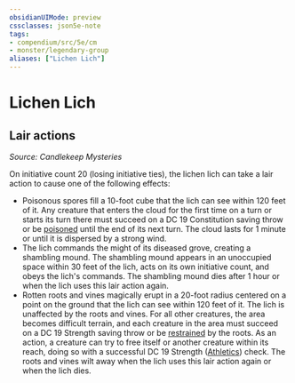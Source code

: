 ```yaml
---
obsidianUIMode: preview
cssclasses: json5e-note
tags:
- compendium/src/5e/cm
- monster/legendary-group
aliases: ["Lichen Lich"]
---
```

# Lichen Lich

## Lair actions
_Source: Candlekeep Mysteries_

On initiative count 20 (losing initiative ties), the lichen lich can take a lair action to cause one of the following effects:

- Poisonous spores fill a 10-foot cube that the lich can see within 120 feet of it. Any creature that enters the cloud for the first time on a turn or starts its turn there must succeed on a DC 19 Constitution saving throw or be [poisoned](2-Mechanics/CLI/rules/conditions.md#Poisoned) until the end of its next turn. The cloud lasts for 1 minute or until it is dispersed by a strong wind.  
- The lich commands the might of its diseased grove, creating a shambling mound. The shambling mound appears in an unoccupied space within 30 feet of the lich, acts on its own initiative count, and obeys the lich's commands. The shambling mound dies after 1 hour or when the lich uses this lair action again.  
- Rotten roots and vines magically erupt in a 20-foot radius centered on a point on the ground that the lich can see within 120 feet of it. The lich is unaffected by the roots and vines. For all other creatures, the area becomes difficult terrain, and each creature in the area must succeed on a DC 19 Strength saving throw or be [restrained](2-Mechanics/CLI/rules/conditions.md#Restrained) by the roots. As an action, a creature can try to free itself or another creature within its reach, doing so with a successful DC 19 Strength ([Athletics](2-Mechanics/CLI/rules/skills.md#Athletics)) check. The roots and vines wilt away when the lich uses this lair action again or when the lich dies.
